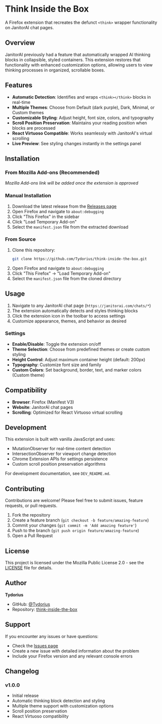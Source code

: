 # Think Inside the Box

A Firefox extension that recreates the defunct `<think>` wrapper functionality on JanitorAI chat pages.

## Overview

JanitorAI previously had a feature that automatically wrapped AI thinking blocks in collapsible, styled containers. This extension restores that functionality with enhanced customization options, allowing users to view thinking processes in organized, scrollable boxes.

## Features

- **Automatic Detection**: Identifies and wraps `<think></think>` blocks in real-time
- **Multiple Themes**: Choose from Default (dark purple), Dark, Minimal, or Custom themes
- **Customizable Styling**: Adjust height, font size, colors, and typography
- **Scroll Position Preservation**: Maintains your reading position when blocks are processed
- **React Virtuoso Compatible**: Works seamlessly with JanitorAI's virtual scrolling
- **Live Preview**: See styling changes instantly in the settings panel

## Installation

### From Mozilla Add-ons (Recommended)
*Mozilla Add-ons link will be added once the extension is approved*

### Manual Installation
1. Download the latest release from the [Releases page](https://github.com/Tydorius/think-inside-the-box/releases)
2. Open Firefox and navigate to `about:debugging`
3. Click "This Firefox" in the sidebar
4. Click "Load Temporary Add-on"
5. Select the `manifest.json` file from the extracted download

### From Source
1. Clone this repository:
   ```bash
   git clone https://github.com/Tydorius/think-inside-the-box.git
   ```
2. Open Firefox and navigate to `about:debugging`
3. Click "This Firefox" → "Load Temporary Add-on"
4. Select the `manifest.json` file from the cloned directory

## Usage

1. Navigate to any JanitorAI chat page (`https://janitorai.com/chats/*`)
2. The extension automatically detects and styles thinking blocks
3. Click the extension icon in the toolbar to access settings
4. Customize appearance, themes, and behavior as desired

### Settings

- **Enable/Disable**: Toggle the extension on/off
- **Theme Selection**: Choose from predefined themes or create custom styling
- **Height Control**: Adjust maximum container height (default: 200px)
- **Typography**: Customize font size and family
- **Custom Colors**: Set background, border, text, and marker colors (Custom theme)

## Compatibility

- **Browser**: Firefox (Manifest V3)
- **Website**: JanitorAI chat pages
- **Scrolling**: Optimized for React Virtuoso virtual scrolling

## Development

This extension is built with vanilla JavaScript and uses:
- MutationObserver for real-time content detection
- IntersectionObserver for viewport change detection
- Chrome Extension APIs for settings persistence
- Custom scroll position preservation algorithms

For development documentation, see `DEV_README.md`.

## Contributing

Contributions are welcome! Please feel free to submit issues, feature requests, or pull requests.

1. Fork the repository
2. Create a feature branch (`git checkout -b feature/amazing-feature`)
3. Commit your changes (`git commit -m 'Add amazing feature'`)
4. Push to the branch (`git push origin feature/amazing-feature`)
5. Open a Pull Request

## License

This project is licensed under the Mozilla Public License 2.0 - see the [LICENSE](LICENSE) file for details.

## Author

**Tydorius**
- GitHub: [@Tydorius](https://github.com/Tydorius)
- Repository: [think-inside-the-box](https://github.com/Tydorius/think-inside-the-box)

## Support

If you encounter any issues or have questions:
- Check the [Issues page](https://github.com/Tydorius/think-inside-the-box/issues)
- Create a new issue with detailed information about the problem
- Include your Firefox version and any relevant console errors

## Changelog

### v1.0.0
- Initial release
- Automatic thinking block detection and styling
- Multiple theme support with customization options
- Scroll position preservation
- React Virtuoso compatibility